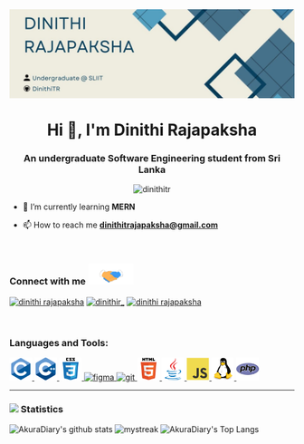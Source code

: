 <img alt="Night Coding" src="./header.jpg" width='1000' align="center"/>

<h1 align="center">Hi 👋, I'm Dinithi Rajapaksha</h1>
<h3 align="center">An undergraduate Software Engineering student from Sri Lanka</h3>

<p align="center"> <img src="https://komarev.com/ghpvc/?username=dinithitr&label=Profile%20views&color=0e75b6&style=flat" alt="dinithitr" /> </p>

- 🌱 I’m currently learning **MERN**

- 📫 How to reach me **dinithitrajapaksha@gmail.com**

<br>

<h3 align="left">Connect with me <img src="https://github.com/0xAbdulKhalid/0xAbdulKhalid/raw/main/assets/mdImages/handshake.gif" width ="80"> </h3>
<p align="left">
  <a href="https://fb.com/dinithi rajapaksha" target="blank"><img align="center" src="https://raw.githubusercontent.com/rahuldkjain/github-profile-readme-generator/master/src/images/icons/Social/facebook.svg" alt="dinithi rajapaksha" height="30" width="40" /></a>
  <a href="https://instagram.com/dinithir_" target="blank"><img align="center" src="https://raw.githubusercontent.com/rahuldkjain/github-profile-readme-generator/master/src/images/icons/Social/instagram.svg" alt="dinithir_" height="30" width="40" /></a>
  <a href="www.linkedin.com/in/dinithi-rajapaksha-7a6754312" target="blank"><img align="center" src="https://github.com/dheereshagrwal/colored-icons/blob/master/public/logos/linkedin/linkedin.svg" alt="dinithi rajapaksha" height="30" width="40"/></a>
</p>
<br>

<h3 align="left">Languages and Tools:</h3>
<p align="left"> <a href="https://www.cprogramming.com/" target="_blank" rel="noreferrer"> <img src="https://raw.githubusercontent.com/devicons/devicon/master/icons/c/c-original.svg" alt="c" width="40" height="40"/> </a> <a href="https://www.w3schools.com/cpp/" target="_blank" rel="noreferrer"> <img src="https://raw.githubusercontent.com/devicons/devicon/master/icons/cplusplus/cplusplus-original.svg" alt="cplusplus" width="40" height="40"/> </a> <a href="https://www.w3schools.com/css/" target="_blank" rel="noreferrer"> <img src="https://raw.githubusercontent.com/devicons/devicon/master/icons/css3/css3-original-wordmark.svg" alt="css3" width="40" height="40"/> </a> <a href="https://www.figma.com/" target="_blank" rel="noreferrer"> <img src="https://www.vectorlogo.zone/logos/figma/figma-icon.svg" alt="figma" width="40" height="40"/> </a> <a href="https://git-scm.com/" target="_blank" rel="noreferrer"> <img src="https://www.vectorlogo.zone/logos/git-scm/git-scm-icon.svg" alt="git" width="40" height="40"/> </a> <a href="https://www.w3.org/html/" target="_blank" rel="noreferrer"> <img src="https://raw.githubusercontent.com/devicons/devicon/master/icons/html5/html5-original-wordmark.svg" alt="html5" width="40" height="40"/> </a> <a href="https://www.java.com" target="_blank" rel="noreferrer"> <img src="https://raw.githubusercontent.com/devicons/devicon/master/icons/java/java-original.svg" alt="java" width="40" height="40"/> </a> <a href="https://developer.mozilla.org/en-US/docs/Web/JavaScript" target="_blank" rel="noreferrer"> <img src="https://raw.githubusercontent.com/devicons/devicon/master/icons/javascript/javascript-original.svg" alt="javascript" width="40" height="40"/> </a> <a href="https://www.linux.org/" target="_blank" rel="noreferrer"> <img src="https://raw.githubusercontent.com/devicons/devicon/master/icons/linux/linux-original.svg" alt="linux" width="40" height="40"/> </a> <a href="https://www.php.net" target="_blank" rel="noreferrer"> <img src="https://raw.githubusercontent.com/devicons/devicon/master/icons/php/php-original.svg" alt="php" width="40" height="40"/> </a> </p>

---
### <img src="https://media.giphy.com/media/iY8CRBdQXODJSCERIr/giphy.gif" width="35"> Statistics

![AkuraDiary's github stats](https://github-readme-stats.vercel.app/api?username=DinithiTR&show_icons=true&theme=tokyonight)
<img src="https://github-readme-streak-stats.herokuapp.com/?user=DinithiTR&theme=tokyonight" alt="mystreak"/>
![AkuraDiary's Top Langs](https://github-readme-stats.vercel.app/api/top-langs/?username=DinithiTR&theme=tokyonight&layout=compact)





